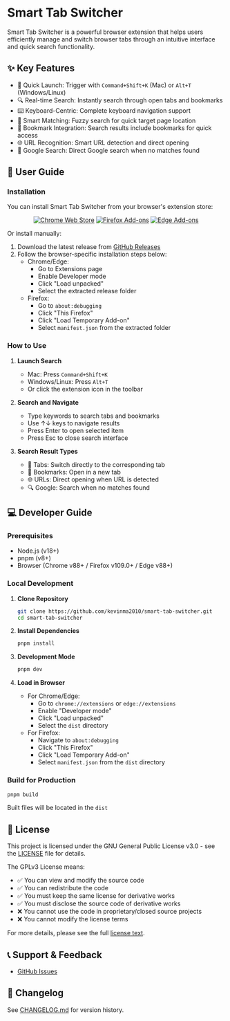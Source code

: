 # Smart Tab Switcher

Smart Tab Switcher is a powerful browser extension that helps users efficiently manage and switch browser tabs through an intuitive interface and quick search functionality.

## ✨ Key Features

- 🚀 Quick Launch: Trigger with `Command+Shift+K` (Mac) or `Alt+T` (Windows/Linux)
- 🔍 Real-time Search: Instantly search through open tabs and bookmarks
- ⌨️ Keyboard-Centric: Complete keyboard navigation support
- 🎯 Smart Matching: Fuzzy search for quick target page location
- 🔖 Bookmark Integration: Search results include bookmarks for quick access
- 🌐 URL Recognition: Smart URL detection and direct opening
- 🔄 Google Search: Direct Google search when no matches found

## 📖 User Guide

### Installation

You can install Smart Tab Switcher from your browser's extension store:

<div align="center">

[![Chrome Web Store](https://img.shields.io/chrome-web-store/v/smart-tab-switcher?label=Chrome&style=for-the-badge&logo=google-chrome&logoColor=white)](https://chrome.google.com/webstore/detail/smart-tab-switcher)
[![Firefox Add-ons](https://img.shields.io/amo/v/smart-tab-switcher?label=Firefox&style=for-the-badge&logo=firefox&logoColor=white)](https://addons.mozilla.org/firefox/addon/smart-tab-switcher)
[![Edge Add-ons](https://img.shields.io/badge/Edge-v1.0.0-blue?style=for-the-badge&logo=microsoft-edge&logoColor=white)](https://microsoftedge.microsoft.com/addons/detail/smart-tab-switcher)

</div>

Or install manually:
1. Download the latest release from [GitHub Releases](https://github.com/kevinma2010/smart-tab-switcher/releases)
2. Follow the browser-specific installation steps below:
   - Chrome/Edge:
     * Go to Extensions page
     * Enable Developer mode
     * Click "Load unpacked"
     * Select the extracted release folder
   - Firefox:
     * Go to `about:debugging`
     * Click "This Firefox"
     * Click "Load Temporary Add-on"
     * Select `manifest.json` from the extracted folder

### How to Use

1. **Launch Search**
   - Mac: Press `Command+Shift+K`
   - Windows/Linux: Press `Alt+T`
   - Or click the extension icon in the toolbar

2. **Search and Navigate**
   - Type keywords to search tabs and bookmarks
   - Use ↑↓ keys to navigate results
   - Press Enter to open selected item
   - Press Esc to close search interface

3. **Search Result Types**
   - 📑 Tabs: Switch directly to the corresponding tab
   - 🔖 Bookmarks: Open in a new tab
   - 🌐 URLs: Direct opening when URL is detected
   - 🔍 Google: Search when no matches found

## 💻 Developer Guide

### Prerequisites

- Node.js (v18+)
- pnpm (v8+)
- Browser (Chrome v88+ / Firefox v109.0+ / Edge v88+)

### Local Development

1. **Clone Repository**
   ```bash
   git clone https://github.com/kevinma2010/smart-tab-switcher.git
   cd smart-tab-switcher
   ```

2. **Install Dependencies**
   ```bash
   pnpm install
   ```

3. **Development Mode**
   ```bash
   pnpm dev
   ```

4. **Load in Browser**
   - For Chrome/Edge:
     * Go to `chrome://extensions` or `edge://extensions`
     * Enable "Developer mode"
     * Click "Load unpacked"
     * Select the `dist` directory
   - For Firefox:
     * Navigate to `about:debugging`
     * Click "This Firefox"
     * Click "Load Temporary Add-on"
     * Select `manifest.json` from the `dist` directory

### Build for Production

```bash
pnpm build
```

Built files will be located in the `dist`

## 📄 License

This project is licensed under the GNU General Public License v3.0 - see the [LICENSE](./LICENSE) file for details.

The GPLv3 License means:
- ✅ You can view and modify the source code
- ✅ You can redistribute the code
- ✅ You must keep the same license for derivative works
- ✅ You must disclose the source code of derivative works
- ❌ You cannot use the code in proprietary/closed source projects
- ❌ You cannot modify the license terms

For more details, please see the full [license text](./LICENSE).

## 📞 Support & Feedback

- [GitHub Issues](https://github.com/kevinma2010/smart-tab-switcher/issues)

## 🔄 Changelog

See [CHANGELOG.md](./CHANGELOG.md) for version history.